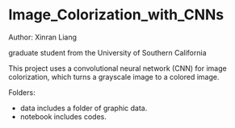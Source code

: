 # Image_Colorization_with_CNNs
Author: Xinran Liang

graduate student from the University of Southern California 

This project uses a convolutional neural network (CNN) for image colorization, which turns a grayscale image to a colored image.

Folders:
- data includes a folder of graphic data.
- notebook includes codes.
